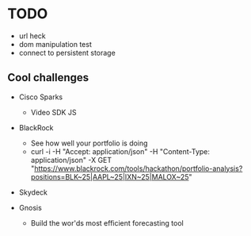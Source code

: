 TODO
====
* url heck
* dom manipulation test 
* connect to persistent storage


Cool challenges
---------------
* Cisco Sparks
  * Video SDK JS
* BlackRock
  * See how well your portfolio is doing
  * curl -i -H "Accept: application/json" -H "Content-Type: application/json" -X GET "https://www.blackrock.com/tools/hackathon/portfolio-analysis?positions=BLK~25|AAPL~25|IXN~25|MALOX~25"

* Skydeck
* Gnosis
  * Build the wor'ds most efficient forecasting tool
